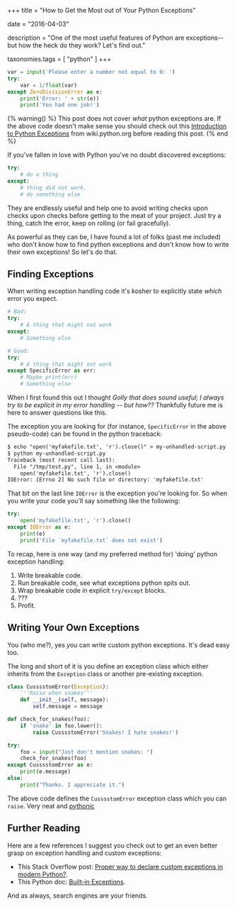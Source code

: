 +++
title = "How to Get the Most out of Your Python Exceptions"

date = "2016-04-03"

description = "One of the most useful features of Python are exceptions-- but how the heck do they work? Let's find out."

taxonomies.tags = [
    "python"
]
+++

```python
var = input('Please enter a number not equal to 0: ')
try:
    var = 1/float(var)
except ZeroDivisionError as e:
    print('Error: ' + str(e))
    print('You had one job!')
```

{% warning() %}
This post does not cover *what* python exceptions are. If the above code
doesn't make sense you should check out this [Introduction to Python
Exceptions](https://wiki.python.org/moin/HandlingExceptions) from
wiki.python.org before reading this post.
{% end %}


If you've fallen in love with Python you've no doubt discovered exceptions:

```python
try:
    # do a thing
except:
    # thing did not work,
    # do something else
```

They are endlessly useful and help one to avoid writing checks upon checks upon checks before getting to the meat of your project.
Just try a thing, catch the error, keep on rolling (or fail gracefully).

As powerful as they can be, I have found a lot of folks (past me included) who don't know how to find python exceptions and don't know how to write their own exceptions! So let's do that.

## Finding Exceptions

When writing exception handling code it's kosher to explicitly state *which* error you expect.

```python
# Bad:
try:
    # A thing that might not work
except:
    # Something else

# Good:
try:
    # A thing that might not work
except SpecificError as err:
    # Maybe print(err)
    # Something else
```

When I first found this out I thought *Golly that does sound useful; I always try to be explicit in my error handling -- but how??*
Thankfully future me is here to answer questions like this.

The exception you are looking for (for instance, `SpecificError` in the above pseudo-code) can be found in the python traceback:

```txt
$ echo "open('myfakefile.txt', 'r').close()" > my-unhandled-script.py
$ python my-unhandled-script.py
Traceback (most recent call last):
  File "/tmp/test.py", line 1, in <module>
    open('myfakefile.txt', 'r').close()
IOError: [Errno 2] No such file or directory: 'myfakefile.txt'
```

That bit on the last line `IOError` is the exception you're looking for.
So when you write your code you'll say something like the following:

```python
try:
    open('myfakefile.txt', 'r').close()
except IOError as e:
    print(e)
    print('File `myfakefile.txt` does not exist')
```

To recap, here is one way (and my preferred method for) 'doing' python exception handling:

1.  Write breakable code.
2.  Run breakable code, see what exceptions python spits out.
3.  Wrap breakable code in explicit `try/except` blocks.
4.  ???
5.  Profit.

## Writing Your Own Exceptions

You (who me?), yes *you* can write custom python exceptions.
It's dead easy too.

The long and short of it is you define an exception class which either inherits from the `Exception` class or another pre-existing exception.

```python
class CusssstomError(Exception):
    '''Raise when snakes'''
    def __init__(self, message):
        self.message = message

def check_for_snakes(foo):
    if 'snake' in foo.lower():
        raise CusssstomError('Snakes! I hate snakes!')

try:
    foo = input("Just don't mention snakes: ")
    check_for_snakes(foo)
except CusssstomError as e:
    print(e.message)
else:
    print("Thanks. I appreciate it.")
```

The above code defines the `CusssstomError` exception class which you can `raise`.
Very neat and [pythonic](https://docs.python.org/2/glossary.html#term-pythonic)

## Further Reading

Here are a few references I suggest you check out to get an even better grasp on exception handling and custom exceptions:

- This Stack Overflow post: [Proper way to declare custom exceptions in modern Python?](http://stackoverflow.com/questions/1319615/proper-way-to-declare-custom-exceptions-in-modern-python).
- This Python doc: [Built-in Exceptions](https://docs.python.org/2/library/exceptions.html).

And as always, search engines are your friends.
